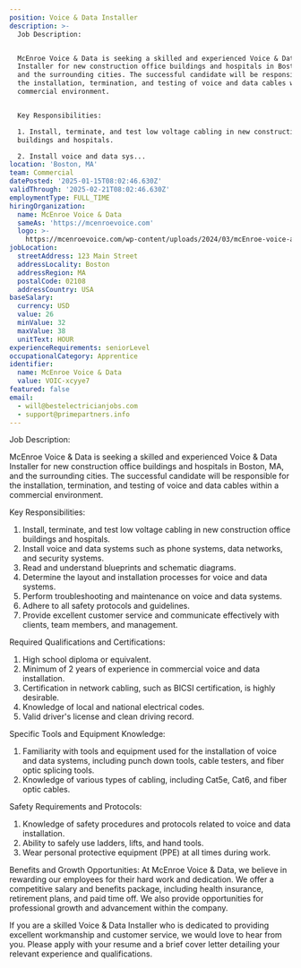 ```yaml
---
position: Voice & Data Installer
description: >-
  Job Description:


  McEnroe Voice & Data is seeking a skilled and experienced Voice & Data
  Installer for new construction office buildings and hospitals in Boston, MA,
  and the surrounding cities. The successful candidate will be responsible for
  the installation, termination, and testing of voice and data cables within a
  commercial environment.


  Key Responsibilities:

  1. Install, terminate, and test low voltage cabling in new construction office
  buildings and hospitals.

  2. Install voice and data sys...
location: 'Boston, MA'
team: Commercial
datePosted: '2025-01-15T08:02:46.630Z'
validThrough: '2025-02-21T08:02:46.630Z'
employmentType: FULL_TIME
hiringOrganization:
  name: McEnroe Voice & Data
  sameAs: 'https://mcenroevoice.com'
  logo: >-
    https://mcenroevoice.com/wp-content/uploads/2024/03/mcEnroe-voice-and-data-logo.png
jobLocation:
  streetAddress: 123 Main Street
  addressLocality: Boston
  addressRegion: MA
  postalCode: 02108
  addressCountry: USA
baseSalary:
  currency: USD
  value: 26
  minValue: 32
  maxValue: 38
  unitText: HOUR
experienceRequirements: seniorLevel
occupationalCategory: Apprentice
identifier:
  name: McEnroe Voice & Data
  value: VOIC-xcyye7
featured: false
email:
  - will@bestelectricianjobs.com
  - support@primepartners.info
---
```




Job Description:

McEnroe Voice & Data is seeking a skilled and experienced Voice & Data Installer for new construction office buildings and hospitals in Boston, MA, and the surrounding cities. The successful candidate will be responsible for the installation, termination, and testing of voice and data cables within a commercial environment.

Key Responsibilities:
1. Install, terminate, and test low voltage cabling in new construction office buildings and hospitals.
2. Install voice and data systems such as phone systems, data networks, and security systems.
3. Read and understand blueprints and schematic diagrams.
4. Determine the layout and installation processes for voice and data systems.
5. Perform troubleshooting and maintenance on voice and data systems.
6. Adhere to all safety protocols and guidelines.
7. Provide excellent customer service and communicate effectively with clients, team members, and management.

Required Qualifications and Certifications:
1. High school diploma or equivalent.
2. Minimum of 2 years of experience in commercial voice and data installation.
3. Certification in network cabling, such as BICSI certification, is highly desirable.
4. Knowledge of local and national electrical codes.
5. Valid driver's license and clean driving record.

Specific Tools and Equipment Knowledge:
1. Familiarity with tools and equipment used for the installation of voice and data systems, including punch down tools, cable testers, and fiber optic splicing tools.
2. Knowledge of various types of cabling, including Cat5e, Cat6, and fiber optic cables.

Safety Requirements and Protocols:
1. Knowledge of safety procedures and protocols related to voice and data installation.
2. Ability to safely use ladders, lifts, and hand tools.
3. Wear personal protective equipment (PPE) at all times during work.

Benefits and Growth Opportunities:
At McEnroe Voice & Data, we believe in rewarding our employees for their hard work and dedication. We offer a competitive salary and benefits package, including health insurance, retirement plans, and paid time off. We also provide opportunities for professional growth and advancement within the company.

If you are a skilled Voice & Data Installer who is dedicated to providing excellent workmanship and customer service, we would love to hear from you. Please apply with your resume and a brief cover letter detailing your relevant experience and qualifications.
